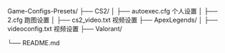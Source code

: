 Game-Configs-Presets/
├── CS2/
│   ├── autoexec.cfg  个人设置
│   ├── 2.cfg         跑图设置
│   ├── cs2_video.txt 视频设置 
├── ApexLegends/
│   ├── videoconfig.txt 视频设置
├── Valorant/

└── README.md
